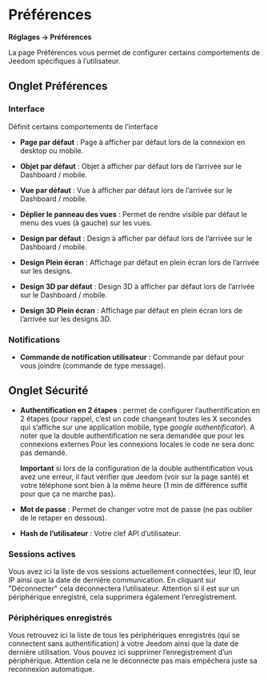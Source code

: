 # Préférences
**Réglages → Préférences**

La page Préférences vous permet de configurer certains comportements de Jeedom spécifiques à l’utilisateur.

## Onglet Préférences

### Interface

Définit certains comportements de l’interface

- **Page par défaut** : Page à afficher par défaut lors de la connexion en desktop ou mobile.
- **Objet par défaut** : Objet à afficher par défaut lors de l’arrivée sur le Dashboard / mobile.

- **Vue par défaut** : Vue à afficher par défaut lors de l’arrivée sur le Dashboard / mobile.
- **Déplier le panneau des vues** : Permet de rendre visible par défaut le menu des vues (à gauche) sur les vues.

- **Design par défaut** : Design à afficher par défaut lors de l’arrivée sur le Dashboard / mobile.
- **Design Plein écran** : Affichage par défaut en plein écran lors de l’arrivée sur les designs.

- **Design 3D par défaut** : Design 3D à afficher par défaut lors de l’arrivée sur le Dashboard / mobile.
- **Design 3D Plein écran** : Affichage par défaut en plein écran lors de l’arrivée sur les designs 3D.

### Notifications

- **Commande de notification utilisateur** : Commande par défaut pour vous joindre (commande de type message).

## Onglet Sécurité

- **Authentification en 2 étapes** : permet de configurer l’authentification en 2 étapes (pour rappel, c’est un code changeant toutes les X secondes qui s’affiche sur une application mobile, type *google authentificator*). A noter que la double authentification ne sera demandée que pour les connexions externes Pour les connexions locales le code ne sera donc pas demandé.

  **Important** si lors de la configuration de la double authentification vous avez une erreur, il faut vérifier que Jeedom (voir sur la page santé) et votre téléphone sont bien à la même heure (1 min de différence suffit pour que ça ne marche pas).

- **Mot de passe** : Permet de changer votre mot de passe (ne pas oublier de le retaper en dessous).

- **Hash de l’utilisateur** : Votre clef API d’utilisateur.

### Sessions actives

Vous avez ici la liste de vos sessions actuellement connectées, leur ID, leur IP ainsi que la date de dernière communication. En cliquant sur "Déconnecter" cela déconnectera l’utilisateur. Attention si il est sur un périphérique enregistré, cela supprimera également l’enregistrement.

### Périphériques enregistrés

Vous retrouvez ici la liste de tous les périphériques enregistrés (qui se connectent sans authentification) à votre Jeedom ainsi que la date de dernière utilisation.
Vous pouvez ici supprimer l’enregistrement d’un périphérique. Attention cela ne le déconnecte pas mais empêchera juste sa reconnexion automatique.

